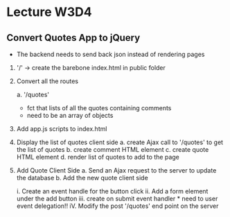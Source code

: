 # Lecture W3D4

## Convert Quotes App to jQuery

- The backend needs to send back json instead of rendering pages

1. '/' -> create the barebone index.html in public folder
2. Convert all the routes

   a. '/quotes'

   - fct that lists of all the quotes containing comments
   - need to be an array of objects

3. Add app.js scripts to index.html

4. Display the list of quotes client side
   a. create Ajax call to '/quotes' to get the list of quotes
   b. create comment HTML element
   c. create quote HTML element
   d. render list of quotes to add to the page

5. Add Quote Client Side
   a. Send an Ajax request to the server to update the database
   b. Add the new quote client side

   i. Create an event handle for the button click
   ii. Add a form element under the add button
   iii. create on submit event handler \* need to user event delegation!!
   iV. Modify the post '/quotes' end point on the server
